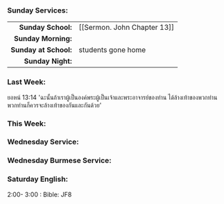 ### Sunday Services:

|                       |                             |
| --------------------: | :-------------------------- |
|    **Sunday School:** | [[Sermon. John Chapter 13]] |
|   **Sunday Morning:** |                             |
| **Sunday at School:** | students gone home          |
|     **Sunday Night:** |                             |

### Last Week:

ยอหน์ 13:14 'ฉะนั้นถ้าเราผู้เป็นองค์พระผู้เป็นเจ้าและพระอาจารย์ของท่าน ได้ล้างเท้าของพวกท่าน พวกท่านก็ควรจะล้างเท้าของกันและกันด้วย'

### This Week:

### Wednesday Service:

### Wednesday Burmese Service:

### Saturday English:

2:00- 3:00 : Bible: JF8
